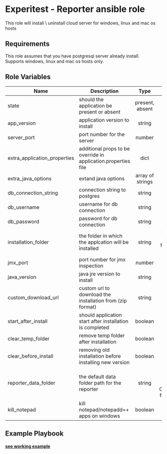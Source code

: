 Experitest - Reporter ansible role
=========

This role will install \ uninstall cloud server for windows, linux and mac os hosts

Requirements
------------

This role assumes that you have postgresql server already install.<br>
Supports windows, linux and mac os hosts only.

Role Variables
--------------

| Name | Description | Type | Default | Required |
|------|-------------|:----:|:-----:|:-----:|
| state | should the application be present or absent | present, absent | present | no |
| app_version | application version to install | string | 12.8.1304 | no |
| server_port | port number for the server | number | 8084 | no |
| extra_application_properties | additional props to be override in application.properties file | dict | {} | no |
| extra_java_options | extand java options | array of strings | [] | no |
| db_connection_string | connection string to postgres | string | jdbc:postgresql://localhost:5432/reporter | no |
| db_username | username for db connection | string | postgres | no |
| db_password | password for db connection | string |  | yes |
| installation_folder | the folder in which the applcation will be installed | string | for mac: /Applications/Experitest/reporter-version <br> for windows: C:\\Experitest\\reporter-version <br> for linux: /opt/Experitest/reporter-version | no |
| jmx_port | port number for jmx inspection | number | 51238 | no |
| java_version | java jre version to install | string | 1.8.0_181 | no |
| custom_download_url | custom url to download the installation from (zip format) | string |  | no |
| start_after_install | should application start after installation is completed | boolean | True | no |
| clear_temp_folder | remove temp folder after installation | boolean | False | no |
| clear_before_install | removing old installation before installing new version | boolean | False | no |
| reporter_data_folder | the default data folder path for the reporter | string | for mac: /Library/Application Support/Experitest/reporter/uploads <br> for windows: C:\\ProgramData\\Experitest\\Reporter\\uploads <br> for linux: /var/lib/Experitest/reporter/uploads | no |
| kill_notepad | kill notepad/notepadd++ apps on windows | boolean | False | no |

Example Playbook
----------------

#### [see working example](/example)
